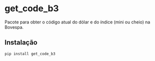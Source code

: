# get_code_b3

Pacote para obter o código atual do dólar e do índice (mini ou cheio) na Bovespa.

## Instalação

```bash
pip install get_code_b3
